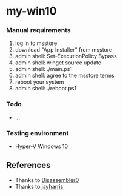 # my-win10

### Manual requirements

1. log in to msstore
1. download "App Installer" from msstore
1. admin shell: Set-ExecutionPolicy Bypass
1. admin shell: winget source update
1. admin shell: ./main.ps1
1. admin shell: agree to the msstore terms
1. reboot your system
1. admin shell: ./reboot.ps1

### Todo

- ...

### Testing environment

- Hyper-V Windows 10

## References

- Thanks to [Disassembler0](https://github.com/Disassembler0/Win10-Initial-Setup-Script)
- Thanks to [jayharris](https://github.com/jayharris/dotfiles-windows)
